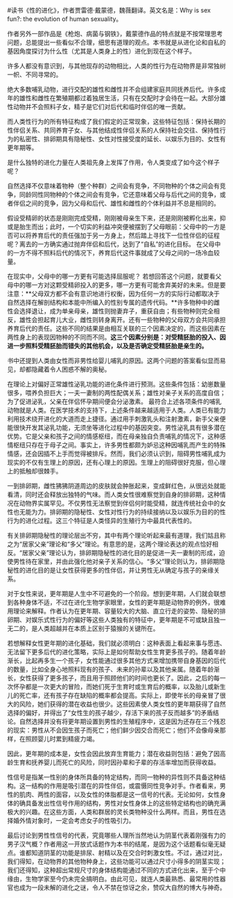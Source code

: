 \#读书《性的进化》，作者贾雷德·戴蒙德，魏薇翻译。英文名是：Why is sex fun?: the evolution of human sexuality。

作者另外一部作品是《枪炮、病菌与钢铁》，戴蒙德作品的特点就是不按常理思考问题，总能提出一些看似不合理，细思有道理的观点。本书就是从进化论和自私的基因角度探讨为什么性（尤其是人类身上的性）进化到现在这个样子。

许多人都没有意识到，与其他现存的动物相比，人类的性行为在动物界是非常独树一帜、不同寻常的。

绝大多数哺乳动物，进行交配的雄性和雌性并不会组建家庭共同抚养后代。许多成年的雄性和雌性在繁殖期都过着独居生活，只有在交配时才会待在一起。大部分雄性动物并不会照料子女，精子是它们对后代和临时伴侣的唯一贡献。

而人类性行为的所有特征构成了我们假定的正常现象，这些特征包括：保持长期的性伴侣关系、共同养育子女、与其他结成性伴侣关系的人保持社会交往、保持性行为的私密性、排卵期具有隐秘性、女性对性接受度的延长、以娱乐为目的、女性有更年期等。

是什么独特的进化力量在人类祖先身上发挥了作用，令人类变成了如今这个样子呢？

自然选择不仅意味着物种（整个种群）之间会有竞争，不同物种的个体之间会有竞争，同龄同性同物种的个体之间会有竞争，它还意味着父母与后代之间的竞争，或者伴侣之间的竞争，因为父母和后代、雄性和雌性的个体利益并不总是相同的。

假设受精卵的状态是刚刚完成受精，刚刚被母亲生下来，还是刚刚被孵化出来，抑或是胎生而出；此时，一个切实的利益冲突便被摆到了父母眼前：父母中的一方是否可以将养育后代的责任强加于另一方身上，然后踏上寻找下一位性伴侣的征程呢？离去的一方确实通过抛弃伴侣和后代，达到了“自私”的进化目标。 在父母中的一方不得不照料后代的情况下，养育后代这件事就成了父母之间的一场冷血较量。

在现实中，父母中的哪一方更有可能选择屈服呢？ 若想回答这个问题，就要看父母中的哪一方对这颗受精卵投入的更多，哪一方更有可能舍弃美好的未来。但是要注意：**父母双方都不会有意识地进行权衡，因为任何一方的实际行动都取决于自然选择在解剖结构和本能中所编入的性别专属的遗传代码。**许多物种中的雌性会选择退让，成为单亲母亲，雄性则抛妻弃子，重获自由；有些物种则完全相反，雄性会担起育儿大业，雌性则转身离开。还有一些物种的父母双方会共同承担养育后代的责任。这些不同的结果是由相互关联的三个因素决定的，而这些因素在两性身上的表现因物种的不同而不同。**这三个因素分别是：对受精胚胎的投入、因进一步照料受精胚胎而错失的其他机会，以及是否确定受精胚胎是亲生的。**

书中还提到人类由女性而非男性给婴儿哺乳的原因。这两个问题的答案看似显而易见，却都隐藏着令人困惑不解的奥秘。

在理论上对偏好正常雄性泌乳功能的进化条件进行预测。这些条件包括：幼崽数量很多，喂养负担巨大；一夫一妻制的两性配偶关系；雄性对亲子关系的高度自信；为了促进泌乳，父亲在伴侣怀孕期间便会分泌激素。 最符合上述各项条件的哺乳动物就是人类。在医学技术的支持下，上述条件越来越适用于人类。人类已有能力利用技术绕开进化的大道而走上捷径。通过用手刺激乳头和注射激素，新手父亲便能很快开发其泌乳功能，无须坐等进化过程中的基因突变。男性泌乳具有很多潜在优势。它是父亲和孩子之间的情感枢纽，而在母亲独自负责哺乳的情况下，这种感情枢纽只存在于母子之间。事实上，许多男性都颇为妒忌这种因哺乳而产生的特殊情感，还会因插不上手而觉得被排斥。然而，我们必须认识到，阻碍男性哺乳成为现实的不仅有生理上的原因，还有心理上的原因。生理上的阻碍很好克服，但心理上的抵触却很棘手。

一到排卵期，雌性狒狒阴道周边的皮肤就会肿胀起来，变成鲜红色，从很远处就能看清，同时还会释放出独特的气味。而人类女性很难察觉到自身的排卵期，这种情况在动物界实属罕见。不仅男性无法察觉到伴侣何时能受精，就连传统社会中的女性也无能为力。排卵期的隐秘性、女性对性行为的持续接纳以及以娱乐为目的的性行为的进化过程。这三个特征是人类怪异的生殖行为中最具代表性的。

有关排卵期隐秘性的理论层出不穷，其中有两个理论听起来最有道理，我们姑且称之为“居家父亲”理论和“多父”理论。有意思的是，这两个理论表达的观点恰好相反。“居家父亲”理论认为，排卵期隐秘性的进化目的是促进一夫一妻制的形成，迫使男性待在家里，并由此强化他对亲子关系的信心。“多父”理论则认为，排卵期隐秘性的进化目的是让女性获得更多的性伴侣，并让男性无从确定与孩子的亲缘关系。

对于女性来说，更年期是人生中不可避免的一个阶段。想到更年期，人们就会联想到各种身体不适，不过在进化生物学家眼里，女性的更年期是动物界的例外，很难用理论来解释。作者认为在更年期、容量较大的大脑、直立行走的姿势、隐秘的排卵期、对娱乐式性行为的偏好等这些人类独有的特征中，更年期是不可或缺且独一无二的，是人类超越并在本质上区别于猿猴的关键所在。

若想解释女性更年期的进化基础，我们就必须明白：这种表面上看起来事与愿违、无法留下更多后代的进化策略，实际上是如何帮助女性生育更多孩子的。随着年龄渐长，比起再多生一个孩子，女性能通过很多其他方式来增加携带自身基因的后代的数量，比如全身心地照料现有的孩子、未来的孙辈以及其他亲属。随着年龄渐长，女性获得了更多孩子，而且用于照顾他们的时间也更长了。因此，之后的每一次怀孕都是一次更大的冒险，而她们死于生育时或生育后的概率，以及胎儿或新生儿的死亡率，还有孩子存在缺陷的概率都会提高。实际上，即使年长的母亲冒了很大的风险，她们获得的潜在收益也很少。这些因素使人类女性的更年期获得了自然选择的偏好，并得出了“女性生的孩子越少，存活下来的孩子反而越多”的矛盾结论。自然选择并没有将更年期设置到男性的生殖程序中，这是因为还存在三个残忍的现实：男性从不会因生孩子而死亡；他们鲜少因交合而死亡；他们不会像母亲那样，在照顾婴儿时累到精疲力竭。

因此，更年期的成本是，女性会因此放弃生育能力；潜在收益则包括：避免了因高龄生育和抚养婴儿而死亡的风险，同时因孙辈和子辈的存活率增加而获得收益。

性信号是指某一性别的身体所具备的特定结构，而同一物种的异性则不具备这种结构。这一结构的作用是吸引潜在的异性伴侣，或震慑同性竞争对手。作者看来，男性的肌肉、两性的面容，以及女性的体脂都是这一信号的代表。无论如何，女性身体的确具备发出性信号作用的结构，男性对女性身体上的这些特定结构也的确充满极大的兴趣。在这些方面，人类和群居的灵长类物种没什么两样。而且，男性在选择婚外情对象时，一定会考虑女子的性吸引力。

最后讨论到男性性信号的代表，究竟哪些人理所当然地认为阴茎代表着刚强有力的男子汉气概？作者用这一开放式话题作为本书的结尾，是因为这个话题看似毫无疑点。谁都知道阴茎的功能是排尿、射精以及在交合时刺激女性。不过，通过对比，我们得知，在动物界的其他物种身上，这些功能可以通过尺寸小得多的阴茎实现；我们还得知，这种超出常规尺寸的身体结构能通过不同的方式进化出来，至于个中缘由，生物学家至今仍未完全搞明白。由此可见，就连人类最熟悉、最常用的性器官也成为一段未解的进化之谜，令人不禁在惊讶之余，赞叹大自然的博大与神奇。



